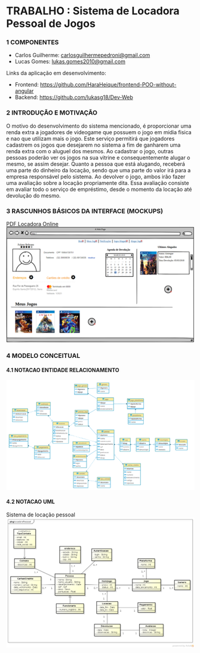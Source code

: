 # TRABALHO : Sistema de Locadora Pessoal de Jogos

### 1	COMPONENTES<br>
* Carlos Guilherme: carlosguilhermepedroni@gmail.com
* Lucas Gomes: lukas.gomes2010@gmail.com


Links da aplicação em desenvolvimento:
* Frontend: https://github.com/HaraHeique/frontend-POO-without-angular
* Backend: https://github.com/lukasg18/Dev-Web

### 2	INTRODUÇÃO E MOTIVAÇÃO<br>
O motivo do desenvolvimento do sistema mencionado, é proporcionar uma renda extra a jogadores de videogame que possuem o jogo em midia fisica e nao que utilizam mais o jogo.
Este serviço permitirá que jogadores cadastrem os jogos que desejarem no sistema a fim de ganharem uma renda extra com o aluguel dos mesmos. Ao cadastrar o jogo, outras pessoas poderão ver os jogos na sua vitrine e consequentemente alugar o mesmo, se assim desejar. 
Quanto a pessoa que está alugando, receberá uma parte do dinheiro da locação, sendo que uma parte do valor irá para a empresa responsável pelo sistema.
Ao devolver o jogo, ambos irão fazer uma avaliação sobre a locação propriamente dita. Essa avaliação consiste em avaliar todo o serviço de empréstimo, desde o momento da locação até devolução do mesmo.


### 3	RASCUNHOS BÁSICOS DA INTERFACE (MOCKUPS)<br>

[PDF Locadora Online](https://drive.google.com/open?id=1Wc59ilOEpQ2x3vQtxK_wmTBi1fc8PFjL)
![Alt text](https://raw.githubusercontent.com/lukasg18/Dev-Web/master/imagens/print-mockup.png)


### 4	MODELO CONCEITUAL<br>
#### 4.1 NOTACAO ENTIDADE RELACIONAMENTO
![Alt text](https://raw.githubusercontent.com/lukasg18/Dev-Web/master/imagens/9ff510ce-f9e8-4ed2-a01b-e0ed6b342e81.png)
    
#### 4.2 NOTACAO UML

Sistema de locação pessoal
![Alt text](https://raw.githubusercontent.com/lukasg18/Dev-Web/master/imagens/Diagrama_classes.png)



